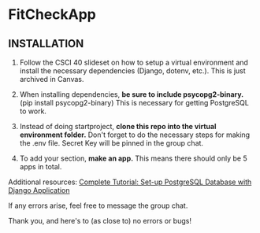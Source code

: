 # FitCheckApp

## INSTALLATION

1. Follow the CSCI 40 slideset on how to setup a virtual environment and install 
the necessary dependencies (Django, dotenv, etc.). This is just archived in Canvas.

2. When installing dependencies, **be sure to include psycopg2-binary.** (pip install psycopg2-binary)
This is necessary for getting PostgreSQL to work.

3. Instead of doing startproject, **clone this repo into the virtual environment folder.** Don't forget to do the necessary steps for making the .env file. Secret Key will be pinned in the group chat.

4. To add your section, **make an app.** This means there should only be 5 apps in total.

Additional resources:
[Complete Tutorial: Set-up PostgreSQL Database with Django Application](https://medium.com/django-unleashed/complete-tutorial-set-up-postgresql-database-with-django-application-d9e789ffa384)

If any errors arise, feel free to message the group chat.

Thank you, and here's to (as close to) no errors or bugs!
